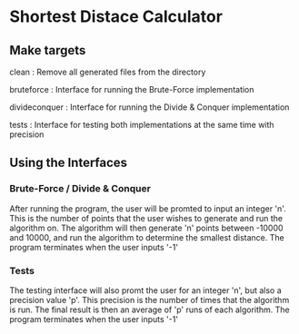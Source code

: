 # Shortest Distace Calculator #
                                                                                   


## Make targets ##

clean : Remove all generated files from the directory

bruteforce : Interface for running the Brute-Force implementation

divideconquer : Interface for running the Divide & Conquer implementation

tests : Interface for testing both implementations at the same time with precision

## Using the Interfaces ##

### Brute-Force / Divide & Conquer ###

After running the program, the user will be promted to input an integer 'n'.
This is the number of points that the user wishes to generate and run the algorithm on.
The algorithm will then generate 'n' points between -10000 and 10000, and run the algorithm to determine
the smallest distance.
The program terminates when the user inputs '-1'

### Tests ###

The testing interface will also promt the user for an integer 'n', but also a precision value 'p'.
This precision is the number of times that the algorithm is run. The final result is then an average of
'p' runs of each algorithm.
The program terminates when the user inputs '-1'
